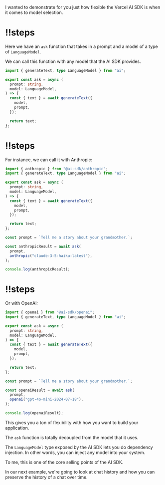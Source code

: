 I wanted to demonstrate for you just how flexible the Vercel AI SDK is when it comes to model selection.

<Scrollycoding>

# !!steps

Here we have an `ask` function that takes in a prompt and a model of a type of `LanguageModel`.

We can call this function with any model that the AI SDK provides.

```ts ! example.ts
import { generateText, type LanguageModel } from "ai";

export const ask = async (
  prompt: string,
  model: LanguageModel,
) => {
  const { text } = await generateText({
    model,
    prompt,
  });

  return text;
};
```

# !!steps

For instance, we can call it with Anthropic:

```ts ! example.ts
import { anthropic } from "@ai-sdk/anthropic";
import { generateText, type LanguageModel } from "ai";

export const ask = async (
  prompt: string,
  model: LanguageModel,
) => {
  const { text } = await generateText({
    model,
    prompt,
  });

  return text;
};

const prompt = `Tell me a story about your grandmother.`;

const anthropicResult = await ask(
  prompt,
  anthropic("claude-3-5-haiku-latest"),
);

console.log(anthropicResult);
```

# !!steps

Or with OpenAI:

```ts ! example.ts
import { openai } from "@ai-sdk/openai";
import { generateText, type LanguageModel } from "ai";

export const ask = async (
  prompt: string,
  model: LanguageModel,
) => {
  const { text } = await generateText({
    model,
    prompt,
  });

  return text;
};

const prompt = `Tell me a story about your grandmother.`;

const openaiResult = await ask(
  prompt,
  openai("gpt-4o-mini-2024-07-18"),
);

console.log(openaiResult);
```

</Scrollycoding>

This gives you a ton of flexibility with how you want to build your application.

The `ask` function is totally decoupled from the model that it uses.

The `LanguageModel` type exposed by the AI SDK lets you do dependency injection. In other words, you can inject any model into your system.

To me, this is one of the core selling points of the AI SDK.

In our next example, we're going to look at chat history and how you can preserve the history of a chat over time.
